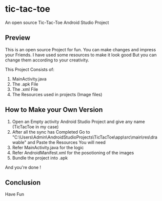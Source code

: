 # tic-tac-toe

An open source Tic-Tac-Toe Android Studio Project

## Preview 

This is an open source Project for fun. You can make changes and impress your Friends.
I have used some resources to make it look good But you can change them according to your creativity.

This Project Consists of:
1. MainActivity.java
2. The .apk File
3. The .xml File
4. The Resources used in projects (Image files)

## How to Make your Own Version

1. Open an Empty activity Android Studio Project and give any name (TicTacToe in my case)
2. After all the sync has Completed Go to "C:\Users\Admin\AndroidStudioProjects\TicTacToe\app\src\main\res\drawable" and Paste the Resources You will need
3. Refer MainActivity.java for the logic
4. Refer AndroidManifest.xml for the posotioning of the images
5. Bundle the project into .apk

And you're done !

## Conclusion

Have Fun 
